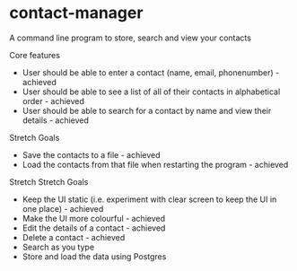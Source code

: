 # contact-manager
A command line program to store, search and view your contacts

Core features

- User should be able to enter a contact (name, email, phonenumber) - achieved
- User should be able to see a list of all of their contacts in alphabetical order - achieved
- User should be able to search for a contact by name and view their details - achieved

Stretch Goals

- Save the contacts to a file - achieved
- Load the contacts from that file when restarting the program - achieved

Stretch Stretch Goals

- Keep the UI static (i.e. experiment with clear screen to keep the UI in one place) - achieved
- Make the UI more colourful - achieved
- Edit the details of a contact - achieved
- Delete a contact - achieved
- Search as you type
- Store and load the data using Postgres
